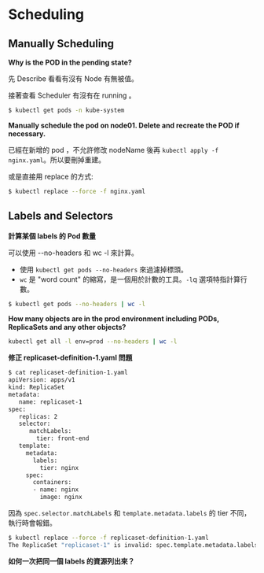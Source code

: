 # Scheduling

## Manually Scheduling

**Why is the POD in the pending state?**

先 Describe 看看有沒有 Node 有無被值。

接著查看 Scheduler 有沒有在 running 。

```bash
$ kubectl get pods -n kube-system
```



**Manually schedule the pod on node01.
Delete and recreate the POD if necessary.**

已經在新增的 pod ，不允許修改 nodeName 後再 `kubectl apply -f nginx.yaml`。所以要刪掉重建。

或是直接用 replace 的方式:

```bash
$ kubectl replace --force -f nginx.yaml
```


## Labels and Selectors

**計算某個 labels 的 Pod 數量**

可以使用 --no-headers 和 wc -l 來計算。

- 使用 `kubectl get pods --no-headers` 來過濾掉標頭。
- `wc` 是 "word count" 的縮寫，是一個用於計數的工具。`-l`q 選項特指計算行數。

```bash
$ kubectl get pods --no-headers | wc -l
```


**How many objects are in the prod environment including PODs, ReplicaSets and any other objects?**

```sh
kubectl get all -l env=prod --no-headers | wc -l
```


**修正 replicaset-definition-1.yaml 問題**

```bash
$ cat replicaset-definition-1.yaml 
apiVersion: apps/v1
kind: ReplicaSet
metadata:
   name: replicaset-1
spec:
   replicas: 2
   selector:
      matchLabels:
        tier: front-end
   template:
     metadata:
       labels:
         tier: nginx
     spec:
       containers:
       - name: nginx
         image: nginx
```

因為 `spec.selector.matchLabels` 和 `template.metadata.labels` 的 tier 不同，執行時會報錯。

```sh
$ kubectl replace --force -f replicaset-definition-1.yaml 
The ReplicaSet "replicaset-1" is invalid: spec.template.metadata.labels: Invalid value: map[string]string{"tier":"nginx"}: `selector` does not match template `labels`
```

**如何一次把同一個 labels 的資源列出來？**


